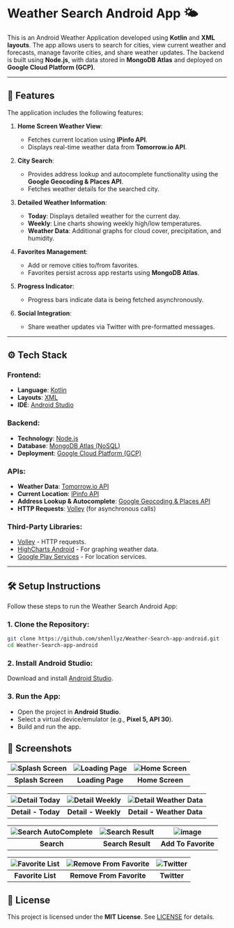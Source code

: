 # Weather Search Android App 🌤️

This is an Android Weather Application developed using **Kotlin** and **XML layouts**. The app allows users to search for cities, view current weather and forecasts, manage favorite cities, and share weather updates. The backend is built using **Node.js**, with data stored in **MongoDB Atlas** and deployed on **Google Cloud Platform (GCP)**.

---

## 🚀 **Features**

The application includes the following features:

1. **Home Screen Weather View**:  
   - Fetches current location using **IPinfo API**.
   - Displays real-time weather data from **Tomorrow.io API**.

2. **City Search**:  
   - Provides address lookup and autocomplete functionality using the **Google Geocoding & Places API**.
   - Fetches weather details for the searched city.

3. **Detailed Weather Information**:  
   - **Today**: Displays detailed weather for the current day.
   - **Weekly**: Line charts showing weekly high/low temperatures.
   - **Weather Data**: Additional graphs for cloud cover, precipitation, and humidity.

4. **Favorites Management**:  
   - Add or remove cities to/from favorites.
   - Favorites persist across app restarts using **MongoDB Atlas**.

5. **Progress Indicator**:  
   - Progress bars indicate data is being fetched asynchronously.

6. **Social Integration**:  
   - Share weather updates via Twitter with pre-formatted messages.

---

## ⚙️ **Tech Stack**

### **Frontend**:
- **Language**: [Kotlin](https://kotlinlang.org/)
- **Layouts**: [XML](https://developer.android.com/guide/topics/ui/declaring-layout)
- **IDE**: [Android Studio](https://developer.android.com/studio)

### **Backend**:
- **Technology**: [Node.js](https://nodejs.org/)
- **Database**: [MongoDB Atlas (NoSQL)](https://www.mongodb.com/cloud/atlas)
- **Deployment**: [Google Cloud Platform (GCP)](https://cloud.google.com/)

### **APIs**:
- **Weather Data**: [Tomorrow.io API](https://www.tomorrow.io/)
- **Current Location**: [IPinfo API](https://ipinfo.io/)
- **Address Lookup & Autocomplete**: [Google Geocoding & Places API](https://developers.google.com/maps/documentation/geocoding/start)
- **HTTP Requests**: [Volley](https://developer.android.com/training/volley) (for asynchronous calls)


### **Third-Party Libraries**:
- [Volley](https://developer.android.com/training/volley) - HTTP requests.
- [HighCharts Android](https://www.highcharts.com) - For graphing weather data.
- [Google Play Services](https://developers.google.com/android/guides/setup) - For location services.

---

## 🛠️ **Setup Instructions**

Follow these steps to run the Weather Search Android App:

### **1. Clone the Repository**:
```bash
git clone https://github.com/shenllyz/Weather-Search-app-android.git
cd Weather-Search-app-android
```
###  **2. Install Android Studio**:
Download and install [Android Studio](https://developer.android.com/studio).
###  **3. Run the App**:
- Open the project in **Android Studio**.
- Select a virtual device/emulator (e.g., **Pixel 5, API 30**).
- Build and run the app.

## 📱 Screenshots

| ![Splash Screen](https://github.com/user-attachments/assets/bc6f2010-1fd3-4db4-8175-320b94241cce) | ![Loading Page](https://github.com/user-attachments/assets/5eef62f4-fe45-4c30-a8a7-35cb77a8c663) | ![Home Screen](https://github.com/user-attachments/assets/be80f5e1-af03-47f6-b2f2-645159adc747) |
|:------------------------:|:------------------------:|:-------------------------:|
| **Splash Screen**         | **Loading Page**  | **Home Screen**          |

| ![Detail Today](https://github.com/user-attachments/assets/fe1dbd29-bb21-4653-92c9-de7ffe48281a) | ![Detail Weekly](https://github.com/user-attachments/assets/1a56dc3e-d58c-4b4a-b9d1-b0f0f4232c6a) | ![Detail Weather Data](https://github.com/user-attachments/assets/a685656d-82c2-4a25-ac4d-2f2b087873d9) |
|:-------------------------:|:------------------------:|:--------------------------:|
| **Detail - Today**       | **Detail - Weekly**      | **Detail - Weather Data**  |

| ![Search AutoComplete](https://github.com/user-attachments/assets/66fe1bb2-49aa-4f71-8be4-823afb3eefc9) | ![Search Result](https://github.com/user-attachments/assets/2ca6c5b7-d8a4-40d6-aecf-4fb5c61ef5a8)  | ![image](https://github.com/user-attachments/assets/088219a8-8053-4af0-8ac0-d4b0fc1b3e6e) |
|:-------------------------:|:------------------------:|:--------------------------:|
| **Search**         | **Search Result**      | **Add To Favorite**  |

| ![Favorite List](https://github.com/user-attachments/assets/9a1c1dfc-64d9-431b-b5be-6eb3731c5952) | ![Remove From Favorite](https://github.com/user-attachments/assets/884ceb76-bb6a-4113-a67a-befa7ea914fb) | ![Twitter](https://github.com/user-attachments/assets/26158a04-47c6-46a2-93bd-771d9f403380) |
|:-------------------------:|:------------------------:|:--------------------------:|
| **Favorite List**       | **Remove From Favorite**      | **Twitter**  |
 

## 📄 License

This project is licensed under the **MIT License**. See [LICENSE](LICENSE) for details.
